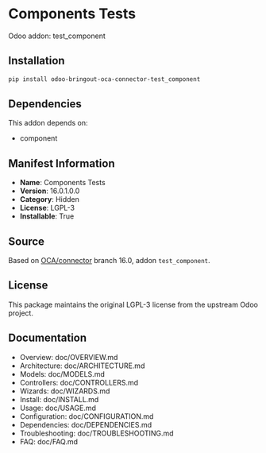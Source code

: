# Components Tests

Odoo addon: test_component

## Installation

```bash
pip install odoo-bringout-oca-connector-test_component
```

## Dependencies

This addon depends on:
- component

## Manifest Information

- **Name**: Components Tests
- **Version**: 16.0.1.0.0
- **Category**: Hidden
- **License**: LGPL-3
- **Installable**: True

## Source

Based on [OCA/connector](https://github.com/OCA/connector) branch 16.0, addon `test_component`.

## License

This package maintains the original LGPL-3 license from the upstream Odoo project.

## Documentation

- Overview: doc/OVERVIEW.md
- Architecture: doc/ARCHITECTURE.md
- Models: doc/MODELS.md
- Controllers: doc/CONTROLLERS.md
- Wizards: doc/WIZARDS.md
- Install: doc/INSTALL.md
- Usage: doc/USAGE.md
- Configuration: doc/CONFIGURATION.md
- Dependencies: doc/DEPENDENCIES.md
- Troubleshooting: doc/TROUBLESHOOTING.md
- FAQ: doc/FAQ.md
